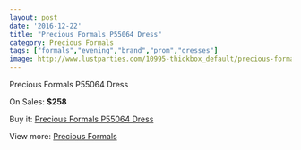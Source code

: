 ```yaml
---
layout: post
date: '2016-12-22'
title: "Precious Formals P55064 Dress"
category: Precious Formals
tags: ["formals","evening","brand","prom","dresses"]
image: http://www.lustparties.com/10995-thickbox_default/precious-formals-p55064-dress.jpg
---
```

Precious Formals P55064 Dress

On Sales: **$258**
<a href="https://www.lustparties.com/en/precious-formals/3874-precious-formals-p55064-dress.html"><amp-img layout="responsive" width="600" height="600" src="//www.lustparties.com/10995-thickbox_default/precious-formals-p55064-dress.jpg" alt="Precious Formals P55064 Dress 0" /></a>
<a href="https://www.lustparties.com/en/precious-formals/3874-precious-formals-p55064-dress.html"><amp-img layout="responsive" width="600" height="600" src="//www.lustparties.com/10996-thickbox_default/precious-formals-p55064-dress.jpg" alt="Precious Formals P55064 Dress 1" /></a>

Buy it: [Precious Formals P55064 Dress](https://www.lustparties.com/en/precious-formals/3874-precious-formals-p55064-dress.html "Precious Formals P55064 Dress")

View more: [Precious Formals](https://www.lustparties.com/en/18-precious-formals "Precious Formals")